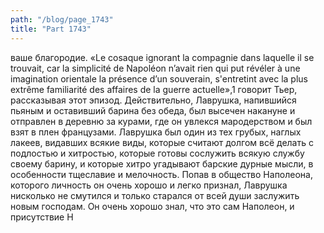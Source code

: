 ```yaml
---
path: "/blog/page_1743"
title: "Part 1743"
---
```


 ваше благородие.
«Le cosaque ignorant la compagnie dans laquelle il se trouvait, car la simplicité de Napoléon n’avait rien qui put révéler à une imagination orientale la présence d’un souverain, s'entretint avec la plus extrême familiarité des affaires de la guerre actuelle»,1 говорит Тьер, рассказывая этот эпизод. Действительно, Лаврушка, напившийся пьяным и оставивший барина без обеда, был высечен накануне и отправлен в деревню за курами, где он увлекся мародерством и был взят в плен французами. Лаврушка был один из тех грубых, наглых лакеев, видавших всякие виды, которые считают долгом всё делать с подлостью и хитростью, которые готовы сослужить всякую службу своему барину, и которые хитро угадывают барские дурные мысли, в особенности тщеславие и мелочность.
Попав в общество Наполеона, которого личность он очень хорошо и легко признал, Лаврушка нисколько не смутился и только старался от всей души заслужить новым господам.
Он очень хорошо знал, что это сам Наполеон, и присутствие Н
